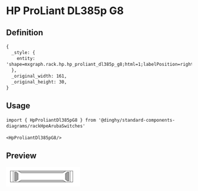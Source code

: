 # HP ProLiant DL385p G8

## Definition

```
{
  _style: { 
    entity: 'shape=mxgraph.rack.hp.hp_proliant_dl385p_g8;html=1;labelPosition=right;align=left;spacingLeft=15;dashed=0;shadow=0;fillColor=#ffffff;',
  },
  _original_width: 161,
  _original_height: 30,
}
```

## Usage

```
import { HpProliantDl385pG8 } from '@dinghy/standard-components-diagrams/rackHpeArubaSwitches'

<HpProliantDl385pG8/>
```

## Preview

<img src="./hp-proliant-dl385p-g8.png" width="200"/>
